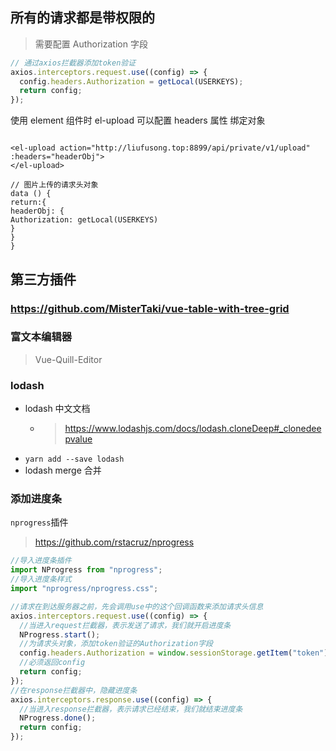 ## 所有的请求都是带权限的

> 需要配置 Authorization 字段

```javascript
// 通过axios拦截器添加token验证
axios.interceptors.request.use((config) => {
  config.headers.Authorization = getLocal(USERKEYS);
  return config;
});
```

使用 element 组件时
el-upload 可以配置 headers 属性 绑定对象

```vue

<el-upload action="http://liufusong.top:8899/api/private/v1/upload" :headers="headerObj">
</el-upload>

// 图片上传的请求头对象
data () {
return:{
headerObj: {
Authorization: getLocal(USERKEYS)
}
}
}
```

## 第三方插件

### https://github.com/MisterTaki/vue-table-with-tree-grid

### 富文本编辑器

> Vue-Quill-Editor

### lodash

- lodash 中文文档
    - > https://www.lodashjs.com/docs/lodash.cloneDeep#_clonedeepvalue
- `yarn add --save lodash`
- lodash merge 合并

### 添加进度条

`nprogress`插件

> https://github.com/rstacruz/nprogress

```javascript
//导入进度条插件
import NProgress from "nprogress";
//导入进度条样式
import "nprogress/nprogress.css";

//请求在到达服务器之前，先会调用use中的这个回调函数来添加请求头信息
axios.interceptors.request.use((config) => {
  //当进入request拦截器，表示发送了请求，我们就开启进度条
  NProgress.start();
  //为请求头对象，添加token验证的Authorization字段
  config.headers.Authorization = window.sessionStorage.getItem("token");
  //必须返回config
  return config;
});
//在response拦截器中，隐藏进度条
axios.interceptors.response.use((config) => {
  //当进入response拦截器，表示请求已经结束，我们就结束进度条
  NProgress.done();
  return config;
});
```
